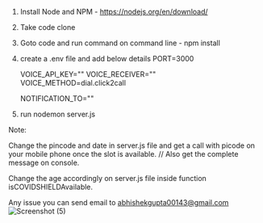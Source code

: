1. Install Node and NPM - https://nodejs.org/en/download/

2. Take code clone

3. Goto code and run command on command line - npm install

4. create a .env file and add below details
    PORT=3000

    VOICE_API_KEY="<your key>"
    VOICE_RECEIVER="<ivr received id>"
    VOICE_METHOD=dial.click2call
    
    NOTIFICATION_TO="<Your mobile number to get a call>"
    
5. run nodemon server.js

Note:

Change the pincode and date in server.js file and get a call with picode on your mobile phone once the slot is available.
// Also get the complete message on console.

Change the age accordingly on server.js file inside function isCOVIDSHIELDAvailable.

Any issue you can send email to abhishekgupta00143@gmail.com
![Screenshot (5)](https://user-images.githubusercontent.com/19344514/118360800-59c1be00-b5a6-11eb-9ca6-0f4df4d03dc7.jpg)
